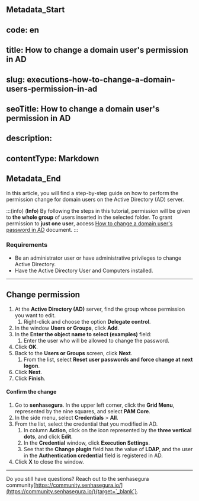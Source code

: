 ## Metadata_Start 
## code: en
## title: How to change a domain user's permission in AD 
## slug: executions-how-to-change-a-domain-users-permission-in-ad 
## seoTitle: How to change a domain user's permission in AD 
## description:  
## contentType: Markdown 
## Metadata_End
In this article, you will find a step-by-step guide on how to perform the permission change for domain users on the Active Directory (AD) server.

:::(info) (**Info**)
By following the steps in this tutorial, permission will be given to **the whole group** of users inserted in the selected folder. To grant permission to **just one user**, access [How to change a domain user's password in AD](/v3-32/docs/executions-how-to-change-a-domain-users-password-in-ad) document.
:::

### Requirements

* Be an administrator user or have administrative privileges to change Active Directory.
* Have the Active Directory User and Computers installed.

---
## Change permission

1. At the **Active Directory (AD)** server, find the group whose permission you want to edit. 
    1. Right-click and choose the option **Delegate control**.
2. In the window **Users or Groups**, click **Add**.
3. In the **Enter the object name to select (examples)** field:
    1. Enter the user who will be allowed to change the password.
4. Click **OK**.
5. Back to the **Users or Groups** screen, click **Next**.
    1. From the list, select **Reset user passwords and force change at next logon**.
6. Click **Next**.
7. Click **Finish**.

#### Confirm the change

1. Go to **senhasegura**. In the upper left corner, click the **Grid Menu**, represented by the nine squares, and select **PAM Core**.
2. In the side menu, select **Credentials** > **All**.
3. From the list, select the credential that you modified in AD.
    1. In column **Action**, click on the icon represented by the **three vertical dots**, and click **Edit**.
    2. In the **Credential** window, click **Execution Settings**.
    3. See that the **Change plugin** field has the value of **LDAP**, and the user in the **Authentication credential** field is registered in AD.
4. Click **X** to close the window.

---
Do you still have questions? Reach out to the senhasegura community[https://community.senhasegura.io/](https://community.senhasegura.io/){target=`_blank`}.